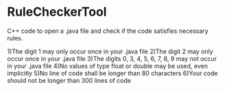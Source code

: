 # RuleCheckerTool
C++ code to open a .java file and check if the code satisfies necessary rules.

1)The digit 1 may only occur once in your .java file 
2)The digit 2 may only occur once in your .java file
3)The digits 0, 3, 4, 5, 6, 7, 8, 9 may not occur in your .java file
4)No values of type float or double may be used, even implicitly
5)No line of code shall be longer than 80 characters
6)Your code should not be longer than 300 lines of code
